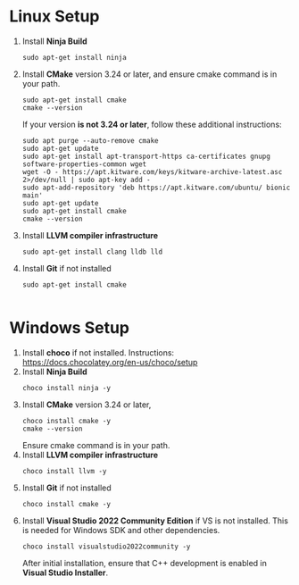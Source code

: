 # Linux Setup
1. Install **Ninja Build**
    ```
    sudo apt-get install ninja
    ```
2. Install **CMake** version 3.24 or later, and ensure cmake command is in your path.
    ```
    sudo apt-get install cmake
    cmake --version
    ```
    If your version **is not 3.24 or later**, follow these additional instructions:
    ```
    sudo apt purge --auto-remove cmake
    sudo apt-get update
    sudo apt-get install apt-transport-https ca-certificates gnupg software-properties-common wget
    wget -O - https://apt.kitware.com/keys/kitware-archive-latest.asc 2>/dev/null | sudo apt-key add -
    sudo apt-add-repository 'deb https://apt.kitware.com/ubuntu/ bionic main'
    sudo apt-get update
    sudo apt-get install cmake
    cmake --version

    ```
3. Install **LLVM compiler infrastructure**
    ```
    sudo apt-get install clang lldb lld
    ```
4. Install **Git** if not installed
    ```
    sudo apt-get install cmake


# Windows Setup
1. Install **choco** if not installed. Instructions: https://docs.chocolatey.org/en-us/choco/setup
2. Install **Ninja Build**
    ```
    choco install ninja -y
    ```
3. Install **CMake** version 3.24 or later,
    ```
    choco install cmake -y
    cmake --version
    ```
    Ensure cmake command is in your path.
4. Install **LLVM compiler infrastructure**
    ```
    choco install llvm -y
    ```
5. Install **Git** if not installed
    ```
    choco install cmake -y
    ```
6. Install **Visual Studio 2022 Community Edition** if VS is not installed.  This is needed for Windows SDK and other dependencies.
    ```
    choco install visualstudio2022community -y
    ```
    After initial installation, ensure that C++ development is enabled in **Visual Studio Installer**.
